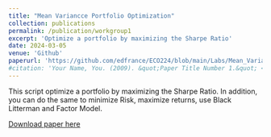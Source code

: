 ```yaml
---
title: "Mean Variancce Portfolio Optimization"
collection: publications
permalink: /publication/workgroup1
excerpt: 'Optimize a portfolio by maximizing the Sharpe Ratio'
date: 2024-03-05
venue: 'Github'
paperurl: 'https://github.com/edfrance/ECO224/blob/main/Labs/Mean_Variance_Portfolio_Optimization.ipynb'
#citation: 'Your Name, You. (2009). &quot;Paper Title Number 1.&quot; <i>Journal 1</i>. 1(1).'
---
```

This script optimize a portfolio by maximizing the Sharpe Ratio. In addition, you can do the same to minimize Risk, maximize returns, use Black Litterman and Factor Model.

[Download paper here](https://github.com/edfrance/ECO224/blob/main/Labs/Mean_Variance_Portfolio_Optimization.ipynb)

